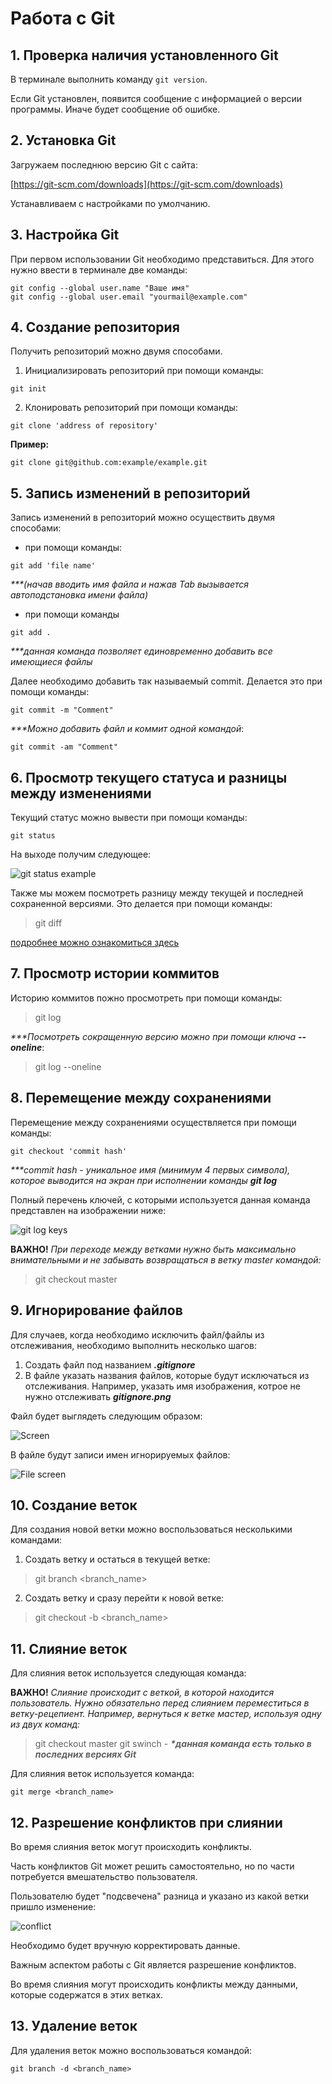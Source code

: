 # Работа с Git

## 1. Проверка наличия установленного Git
В терминале выполнить команду `git version`.

Если Git установлен, появится сообщение с 
информацией о версии программы. 
Иначе будет сообщение об ошибке.

## 2. Установка Git

Загружаем последнюю версию Git с сайта:

[https://git-scm.com/downloads](https://git-scm.com/downloads)

Устанавливаем с настройками по умолчанию.

## 3. Настройка Git

При первом использовании Git необходимо
представиться. Для этого нужно ввести в
терминале две команды:
```
git config --global user.name "Ваше имя"
git config --global user.email "yourmail@example.com"
```

## 4. Создание репозитория

Получить репозиторий можно двумя способами.

1. Инициализировать репозиторий при помощи команды:
```
git init
```
2. Клонировать репозиторий при помощи команды:
```
git clone 'address of repository'
```
**Пример:**
```
git clone git@github.com:example/example.git
```
## 5. Запись изменений в репозиторий

Запись изменений в репозиторий можно осуществить 
двумя способами:
* при помощи команды:
```
git add 'file name' 
```

_***(начав вводить имя файла и нажав Tab
вызывается автоподстановка имени файла)_

* при помощи команды
```
git add .
```

_***данная команда позволяет единовременно добавить все имеющиеся файлы_

Далее необходимо добавить так называемый commit.
Делается это при помощи команды:
```
git commit -m "Comment"
```

_***Можно добавить файл и коммит одной командой_:
```
git commit -am "Comment"
```

## 6. Просмотр текущего статуса и разницы между изменениями

Текущий статус можно вывести при помощи команды:

```
git status
```

На выходе получим следующее:

![git status example](gitstatus.png)

Также мы можем посмотреть разницу между текущей
и последней сохраненной версиями. Это делается
при помощи команды:

> git diff

[подробнее можно ознакомиться здесь](https://git-scm.com/book/ru/v2/%D0%9E%D1%81%D0%BD%D0%BE%D0%B2%D1%8B-Git-%D0%97%D0%B0%D0%BF%D0%B8%D1%81%D1%8C-%D0%B8%D0%B7%D0%BC%D0%B5%D0%BD%D0%B5%D0%BD%D0%B8%D0%B9-%D0%B2-%D1%80%D0%B5%D0%BF%D0%BE%D0%B7%D0%B8%D1%82%D0%BE%D1%80%D0%B8%D0%B9)


## 7. Просмотр истории коммитов

Историю коммитов пожно просмотреть при помощи команды:

> git log

_***Посмотреть сокращенную версию можно при помощи
ключа **--oneline**_:
> git log --oneline

## 8. Перемещение между сохранениями

Перемещение между сохранениями осуществляется при помощи команды:
```
git checkout 'commit hash'
```
_***commit hash - уникальное имя (минимум 4 первых символа),
которое выводится на экран при исполнении команды
**git log**_

Полный перечень ключей, с которыми используется
данная команда представлен на изображении ниже:

![git log keys](gitcheckoutkeys.png)

****ВАЖНО!**** *При переходе между ветками нужно
быть максимально внимательными и не забывать
возвращаться в ветку master командой:*
> git checkout master

## 9. Игнорирование файлов

Для случаев, когда необходимо исключить файл/файлы
из отслеживания, необходимо выполнить несколько шагов:

1. Создать файл под названием ***__.gitignore__***
2. В файле указать названия файлов, которые будут
исключаться из отслеживания. Например, указать имя изображения, котрое
не нужно отслеживать ***__gitignore.png__***

Файл будет выглядеть следующим образом:

![Screen](gitignore.png)

В файле будут записи имен игнорируемых файлов:

![File screen](gitignore_file.png)

## 10. Создание веток

Для создания новой ветки можно воспользоваться
несколькими командами:

1. Создать ветку и остаться в текущей ветке:

> git branch <branch_name>

2. Создать ветку и сразу перейти к новой ветке:

> git checkout -b <branch_name>

## 11. Слияние веток

Для слияния веток используется следующая команда: 

****ВАЖНО!**** *Слияние происходит с веткой, в которой находится 
пользователь. Нужно обязательно перед слиянием переместиться
в ветку-рецепиент. Например, вернуться к ветке мастер, используя одну из 
двух команд:*
> git checkout master
> git swinch - ___*данная команда есть только в последних версиях Git___

Для слияния веток используется команда:

```
git merge <branch_name>
```

## 12. Разрешение конфликтов при слиянии

Во время слияния веток могут происходить конфликты.

Часть конфликтов Git может решить самостоятельно, но по части
потребуется вмешательство пользователя.

Пользователю будет "подсвечена" разница и указано 
из какой ветки пришло изменение:

![conflict](conflicts.png)

Необходимо будет вручную корректировать данные.

Важным аспектом работы с Git является разрешение конфликтов.

Во время слияния могут происходить конфликты между данными,
которые содержатся в этих ветках.

## 13. Удаление веток

Для удаления веток можно воспользоваться командой:

```angular2html
git branch -d <branch_name>
```